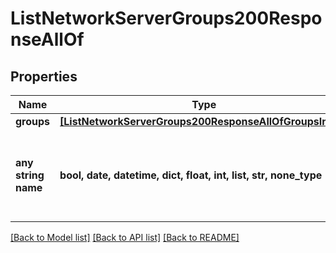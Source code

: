 # ListNetworkServerGroups200ResponseAllOf


## Properties
Name | Type | Description | Notes
------------ | ------------- | ------------- | -------------
**groups** | [**[ListNetworkServerGroups200ResponseAllOfGroupsInner]**](ListNetworkServerGroups200ResponseAllOfGroupsInner.md) |  | [optional] 
**any string name** | **bool, date, datetime, dict, float, int, list, str, none_type** | any string name can be used but the value must be the correct type | [optional]

[[Back to Model list]](../README.md#documentation-for-models) [[Back to API list]](../README.md#documentation-for-api-endpoints) [[Back to README]](../README.md)


